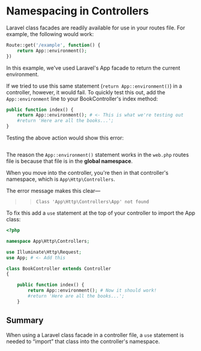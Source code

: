 # Namespacing in Controllers

Laravel class facades are readily available for use in your routes file. For example, the following would work:

```php
Route::get('/example', function() {
    return App::environment();
})
```

In this example, we've used Laravel's App facade to return the current environment.

If we tried to use this same statement (`return App::environment()`) in a controller, however, it would fail. To quickly test this out, add the `App::environment` line to your BookController's index method:

```php
public function index() {    
    return App::environment(); # <- This is what we're testing out
    #return 'Here are all the books...';
}
```

Testing the above action would show this error:

<img src='http://making-the-internet.s3.amazonaws.com/laravel-app-class-not-found-in-controller@2x.png' style='max-width:900px;' alt=''>

The reason the `App::environment()` statement works in the `web.php` routes file is because that file is in the __global namespace__.

When you move into the controller, you're then in that controller's namespace, which is `App\Http\Controllers`.

The error message makes this clear&mdash;

>> `Class 'App\Http\Controllers\App' not found`

To fix this add a `use` statement at the top of your controller  to import the App class:

```php
<?php

namespace App\Http\Controllers;

use Illuminate\Http\Request;
use App; # <- Add this

class BookController extends Controller
{

    public function index() {    
        return App::environment(); # Now it should work!
        #return 'Here are all the books...';
    }
```


## Summary
When using a Laravel class facade in a controller file, a `use` statement is needed to &ldquo;import&rdquo; that class into the controller's namespace.
